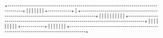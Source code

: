 +-------------------------------------------------------------------------------------+
 |                                                                                     |
 |                                                                                     |
 |                                                                                     |
 |                                   +------------+                                    |
 +-------------------------------------------------------------------------------------+
                                     |            |
                                     |            |
                                     |            |
                                     |            |
                                     |            |
+--------------------------------------------------------------------------------------+
|                                    |            |                                    |
|                                    |            |                                    |
|                                    +------------+                                    |
|                                                                                      |
|                                                                                      |
|                                                                                      |
+--------------------------------------------------------------------------------------+